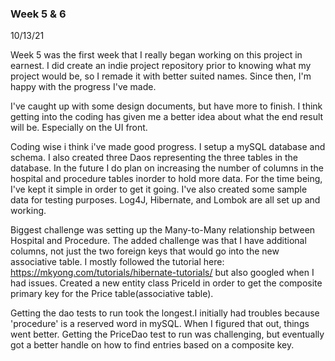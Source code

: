 ### Week 5 & 6
10/13/21

Week 5 was the first week that I really began working on this project in earnest.
I did create an indie project repository prior to knowing what my project would be,
so I remade it with better suited names. Since then, I'm happy with the progress I've made.

I've caught up with some design documents, but have more to finish. I think getting into the 
coding has given me a better idea about what the end result will be. Especially on the UI front.

Coding wise i think i've made good progress. I setup a mySQL database and schema. I also created three Daos representing the 
three tables in the database. In the future I do plan on increasing the number of columns in the hospital and procedure 
tables inorder to hold more data. For the time being, I've kept it simple in order to get it going.
I've also created some sample data for testing purposes. Log4J, Hibernate, and Lombok are all set up and working.

Biggest challenge was setting up the Many-to-Many relationship between Hospital and Procedure. The 
added challenge was that I have additional columns, not just the two foreign keys that would go into
the new associative table. I mostly followed the tutorial here: https://mkyong.com/tutorials/hibernate-tutorials/
but also googled when I had issues. Created a new entity class PriceId in order to
get the composite primary key for the Price table(associative table). 

Getting the dao tests to run took the longest.I initially had troubles because 'procedure' is a reserved
word in mySQL. When I figured that out, things went better. Getting the PriceDao test to run was challenging,
but eventually got a better handle on how to find entries based on a composite key. 


